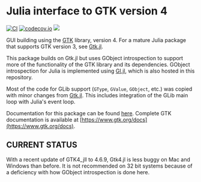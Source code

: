 # Julia interface to GTK version 4

[![CI](https://github.com/JuliaGtk/Gtk4.jl/workflows/CI/badge.svg)](https://github.com/JuliaGtk/Gtk4.jl/actions?query=workflow%3ACI)
[![codecov.io](https://codecov.io/github/JuliaGtk/Gtk4.jl/coverage.svg?branch=main)](https://codecov.io/github/JuliaGtk/Gtk4.jl?branch=main)
[![](https://img.shields.io/badge/docs-latest-blue.svg)](https://juliagtk.github.io/Gtk4.jl/dev/)

GUI building using the [GTK](https://www.gtk.org) library, version 4. For a mature Julia package that supports GTK version 3, see [Gtk.jl](https://github.com/JuliaGraphics/Gtk.jl).

This package builds on Gtk.jl but uses GObject introspection to support more of the functionality of the GTK library and its dependencies. GObject introspection for Julia is implemented using [GI.jl](https://github.com/JuliaGtk/Gtk4.jl/tree/main/GI), which is also hosted in this repository.

Most of the code for GLib support (`GType`, `GValue`, `GObject`, etc.) was copied with minor changes from [Gtk.jl](https://github.com/JuliaGraphics/Gtk.jl). This includes integration of the GLib main loop with Julia's event loop.

Documentation for this package can be found [here](https://juliagtk.github.io/Gtk4.jl/dev/). Complete GTK documentation is available at [https://www.gtk.org/docs](https://www.gtk.org/docs).

## CURRENT STATUS
With a recent update of GTK4_jll to 4.6.9, Gtk4.jl is less buggy on Mac and Windows than before. It is not recommended on 32 bit systems because of a deficiency with how GObject introspection is done here.
